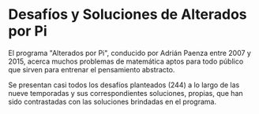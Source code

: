 # Desafíos y Soluciones de Alterados por Pi
El programa "Alterados por Pi", conducido por Adrián Paenza entre 2007 y 2015, acerca muchos problemas de matemática aptos para todo público que sirven para entrenar el pensamiento abstracto.

Se presentan casi todos los desafíos planteados (244) a lo largo de las nueve temporadas y sus correspondientes soluciones, propias, que han sido contrastadas con las soluciones brindadas en el programa.
